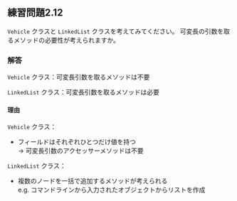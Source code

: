 ## 練習問題2.12

`Vehicle` クラスと `LinkedList` クラスを考えてみてください。
可変長の引数を取るメソッドの必要性が考えられますか。

### 解答

`Vehicle` クラス：可変長引数を取るメソッドは不要

`LinkedList` クラス：可変長引数を取るメソッドは必要

#### 理由

`Vehicle` クラス：

- フィールドはそれぞれひとつだけ値を持つ<br>
→ 可変長引数のアクセッサーメソッドは不要

`LinkedList` クラス：

- 複数のノードを一括で追加するメソッドが考えられる<br>
e.g. コマンドラインから入力されたオブジェクトからリストを作成
